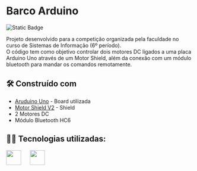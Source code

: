 # Barco Arduino

![Static Badge](https://img.shields.io/static/v1?label=STATUS&message=CONCLUIDO&color=GREEN&style=for-the-badge)


Projeto desenvolvido para a competição organizada pela faculdade no curso de Sistemas de Informação (6º período).  
O código tem como objetivo controlar dois motores DC ligados a uma placa Arduino Uno através de um Motor Shield, além da conexão com um módulo bluetooth para mandar os comandos remotamente.

## 🛠️ Construído com

* [Aruduino Uno](https://www.arduino.cc/) - Board utilizada
* [Motor Shield V2](https://learn.adafruit.com/adafruit-motor-shield-v2-for-arduino) - Shield 
* 2 Motores DC
* Módulo Bluetooth HC6

## 👩‍💻 Tecnologias utilizadas:  
<img width="40" style="padding-right: 20px" src="https://cdn.jsdelivr.net/gh/devicons/devicon/icons/arduino/arduino-original-wordmark.svg" />
<img width="40" src="https://cdn.jsdelivr.net/gh/devicons/devicon/icons/cplusplus/cplusplus-plain.svg" />





